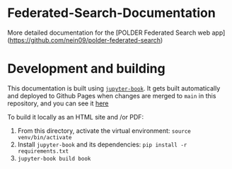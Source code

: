 # Federated-Search-Documentation
More detailed documentation for the [POLDER Federated Search web app] (https://github.com/nein09/polder-federated-search)

# Development and building
This documentation is built using [`jupyter-book`](https://jupyterbook.org).  It gets built automatically and deployed to Github Pages when changes are merged to `main` in this repository, and you can see it [here](https://polder-crew.github.io/Federated-Search-Documentation)


To build it locally as an HTML site and /or PDF:

1. From this directory, activate the virtual environment: `source venv/bin/activate`
1. Install `jupyter-book` and its dependencies: `pip install -r requirements.txt`
1. `jupyter-book build book`


